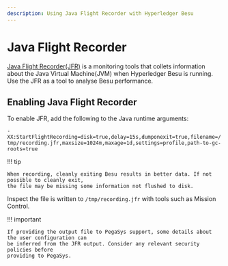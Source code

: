 ```yaml
---
description: Using Java Flight Recorder with Hyperledger Besu 
---
```


# Java Flight Recorder 

[Java Flight Recorder(JFR)](https://docs.oracle.com/javacomponents/jmc-5-4/jfr-runtime-guide/about.htm#JFRUH170)
is a monitoring tools that collets information about the Java Virtual Machine(JVM) when Hyperledger Besu
is running. Use the JFR as a tool to analyse Besu performance. 

## Enabling Java Flight Recorder 

To enable JFR, add the following to the Java runtime arguments: 

`-XX:StartFlightRecording=disk=true,delay=15s,dumponexit=true,filename=/tmp/recording.jfr,maxsize=1024m,maxage=1d,settings=profile,path-to-gc-roots=true`

!!! tip 
    
    When recording, cleanly exiting Besu results in better data. If not possible to cleanly exit, 
    the file may be missing some information not flushed to disk. 

Inspect the file is written to `/tmp/recording.jfr` with tools such as Mission Control. 

!!! important
    
    If providing the output file to PegaSys support, some details about the user configuration can 
    be inferred from the JFR output. Consider any relevant security policies before 
    providing to PegaSys. 